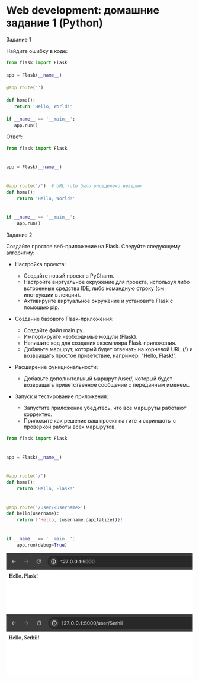 # Web development: домашние задание 1 (Python)

Задание 1

Найдите ошибку в коде:

```python
from flask import Flask

app = Flask(__name__)

@app.route('')

def home():
   return 'Hello, World!'

if __name__ == '__main__':
   app.run()
```

Ответ:
```python
from flask import Flask


app = Flask(__name__)


@app.route('/')  # URL rule было определено неверно
def home():
    return 'Hello, World!'


if __name__ == '__main__':
    app.run()
```

Задание 2

Создайте простое веб-приложение на Flask. Следуйте следующему алгоритму:
- Настройка проекта:
  
  - Создайте новый проект в PyCharm.
  - Настройте виртуальное окружение для проекта, используя либо встроенные средства IDE, либо командную строку (см. инструкции в лекции).
  - Активируйте виртуальное окружение и установите Flask с помощью pip.

- Создание базового Flask-приложения:
  - Создайте файл main.py.
  - Импортируйте необходимые модули (Flask).
  - Напишите код для создания экземпляра Flask-приложения.
  - Добавьте маршрут, который будет отвечать на корневой URL (/) и возвращать простое приветствие, например, "Hello, Flask!".

- Расширение функциональности:
  - Добавьте дополнительный маршрут /user/<name>, который будет возвращать приветственное сообщение с переданным именем..

- Запуск и тестирование приложения:
  - Запустите приложение убедитесь, что все маршруты работают корректно.
  - Приложите как решение ваш проект на гите и скриншоты с проверкой работы всех маршрутов.

```python
from flask import Flask


app = Flask(__name__)


@app.route('/')
def home():
    return 'Hello, Flask!'


@app.route('/user/<username>')
def hello(username):
    return f'Hello, {username.capitalize()}!'


if __name__ == '__main__':
    app.run(debug=True)
```

![screen_2024-07-08_22.54.55.png](screen_2024-07-08_22.54.55.png)
![screen_2024-07-08_22.55.33.png](screen_2024-07-08_22.55.33.png)
